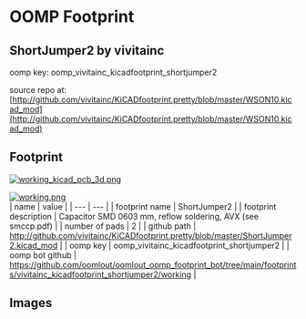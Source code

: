 # OOMP Footprint  
## ShortJumper2  by vivitainc  
  
oomp key: oomp_vivitainc_kicadfootprint_shortjumper2  
  
source repo at: [http://github.com/vivitainc/KiCADfootprint.pretty/blob/master/WSON10.kicad_mod](http://github.com/vivitainc/KiCADfootprint.pretty/blob/master/WSON10.kicad_mod)  
## Footprint  
  
[![working_kicad_pcb_3d.png](working_kicad_pcb_3d_600.png)](working_kicad_pcb_3d.png)  
  
[![working.png](working_600.png)](working.png)  
| name | value | 
| --- | --- | 
| footprint name | ShortJumper2 | 
| footprint description | Capacitor SMD 0603 mm, reflow soldering, AVX (see smccp.pdf) | 
| number of pads | 2 | 
| github path | http://github.com/vivitainc/KiCADfootprint.pretty/blob/master/ShortJumper2.kicad_mod | 
| oomp key | oomp_vivitainc_kicadfootprint_shortjumper2 | 
| oomp bot github | https://github.com/oomlout/oomlout_oomp_footprint_bot/tree/main/footprints/vivitainc_kicadfootprint_shortjumper2/working | 
## Images  
